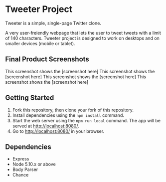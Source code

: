 # Tweeter Project

Tweeter is a simple, single-page Twitter clone.

A very user-freiendly webpage that lets the user to tweet tweets with a limit of 140 characters. Tweeter project is designed to work on desktops and on smaller devices (mobile or tablet).


## Final Product Screenshots

This screenshot shows the 
 [screenshot here]
This screenshot shows the 
 [screenshot here]
This screenshot shows the 
 [screenshot here]
This screenshot shows the 
 [screenshot here]


## Getting Started

1. Fork this repository, then clone your fork of this repository.
2. Install dependencies using the `npm install` command.
3. Start the web server using the `npm run local` command. The app will be served at <http://localhost:8080/>.
4. Go to <http://localhost:8080/> in your browser.

## Dependencies

- Express
- Node 5.10.x or above
- Body Parser
- Chance
